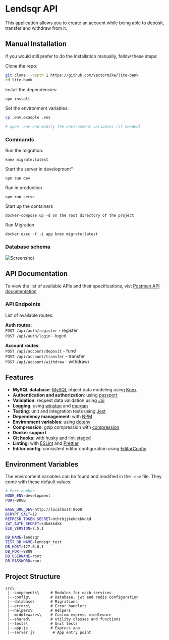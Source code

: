 # Lendsqr API

This application allows you to create an account while being able to deposit, transfer and withdraw from it.

## Manual Installation

If you would still prefer to do the installation manually, follow these steps:

Clone the repo:

```bash
git clone --depth 1 https://github.com/Vectormike/lite-bank
cd lite-bank

```

Install the dependencies:

```bash
npm install
```

Set the environment variables:

```bash
cp .env.example .env

# open .env and modify the environment variables (if needed)
```

### Commands

Run the migration:

```
knex migrate:latest
```

Start the server in development"

```
npm run dev
```

Run in production

```
npm run serve
```

Start up the containers

```
docker-compose up -d on the root directory of the project
```

Run Migration

```
docker exec -t -i app knex migrate:latest
```

### Database schema

![Screenshot](lendsqr.png)

## API Documentation

To view the list of available APIs and their specifications, vist [Postman API documentation](https://documenter.getpostman.com/view/5622145/UVsHT7j6)

### API Endpoints

List of available routes:

**Auth routes**:\
`POST /api/auth/register` - register\
`POST /api/auth/login` - login\

**Account routes**:\
`POST /api/account/deposit` - fund\
`POST /api/account/transfer` - transfer\
`POST /api/account/withdraw` - withdraw\

## Features

- **MySQL database**: [MySQL](https://www.mysql.com) object data modeling using [Knex](https://knex.com)
- **Authentication and authorization**: using [passport](http://www.passportjs.org)
- **Validation**: request data validation using [Joi](https://github.com/hapijs/joi)
- **Logging**: using [winston](https://github.com/winstonjs/winston) and [morgan](https://github.com/expressjs/morgan)
- **Testing**: unit and integration tests using [Jest](https://jestjs.io)
- **Dependency management**: with [NPM](https://npm.com)
- **Environment variables**: using [dotenv](https://github.com/motdotla/dotenv)
- **Compression**: gzip compression with [compression](https://github.com/expressjs/compression)
- **Docker support**
- **Git hooks**: with [husky](https://github.com/typicode/husky) and [lint-staged](https://github.com/okonet/lint-staged)
- **Linting**: with [ESLint](https://eslint.org) and [Prettier](https://prettier.io)
- **Editor config**: consistent editor configuration using [EditorConfig](https://editorconfig.org)

## Environment Variables

The environment variables can be found and modified in the `.env` file. They come with these default values:

```bash
# Port number
NODE_ENV=development
PORT=8000

BASE_URL_DEV=http://localhost:8000
BCRYPT_SALT=12
REFRESH_TOKEN_SECRET=hththjjkekdkkkdkd
JWT_AUTH_SECRET=kdkdkkdkk
ELK_VERSION=7.5.1

DB_NAME=lendsqr
TEST_DB_NAME=lendsqr_test
DB_HOST=127.0.0.1
DB_PORT=8889
DB_USERNAME=root
DB_PASSWORD=root
```

## Project Structure

```
src\
 |--components\     # Modules for each services
 |--config\         # Database, jwt and redis configuration
 |--database\       # Migrations
 |--errors\         # Error handlers
 |--helpers\        # Helpers
 |--middlewares\    # Custom express middleware
 |--shared\         # Utility classes and functions
 |--tests\          # Unit tests
 |--app.js          # Express app
 |--server.js        # App entry point
```
